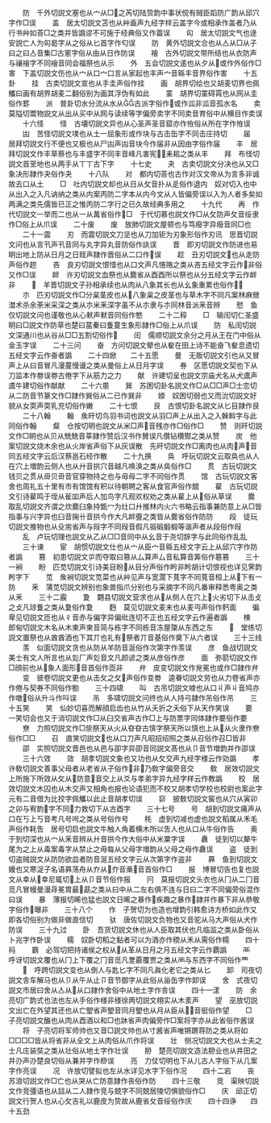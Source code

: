 <!-- { "loadSidebar": true } -->
　　防　千外切説文塞也从宀从□之芮切陆贽韵中事状傥有贼臣蹈防广韵从邱穴字作□误
　　盖　居太切説文苫也从艸盍声九经字样云盖字今或相承作盖者乃从行书艸如荅□之类并皆譌谬不可施于经典俗又作葢误
　　匃　居太切説文气也逯安説亡人为匃曷字从之俗从匕首字作匂误
　　防　黄外切説文合也从亼从□从子曰之曰亼音集□古窻字俗从由从日作防误
　　襘　古外切説文带所结也从衣防声与禳禬字不同禬音同会福祭也从示
　　外　五会切説文逺也从夕从或作外俗作□害　下盖切説文伤也从宀从口宀口言从家起也丰声宀音緜丰音界俗作害
　　十五卦
　　挂　古卖切説文宣也从手圭声俗作挂
　　画　胡界切绘也又胡麦切界也佩觿曰画有胡界胡麦二翻俗别为画其浮伪有如此
　　罣　胡界切罣碍罥也从网从圭俗作罫
　　派　普卦切水分流从水从古派字俗作或作泒非泒音孤水名
　　卖　莫隘切鬻物説文从出从买中从网与读续等字偏旁卖字不同卖音育俗中从横目作卖误
　　十六怪
　　怪　古壊切説文异也从心圣声圣音窟亦作恠俗从所在字作恠误
　　凷　苦怪切説文墣也从土一屈象形或作块与古击缶字不同击庄持切
　　届　居拜切説文行不便也又极也从尸凷声凷音块今作届非从因由字俗作届
　　丰　居拜切説文作丰草蔡也与丰盛字不同丰音峰凡害宪耒耜之类从丰
　　拜　布怪切説文首至地也从两手从丅丅古下字
　　十七史
　　夬　古卖切説文分决也从又□象决形隷作夬俗作夬
　　十八队
　　对　都内切荅也古作对汉文帝从为言多非诚故去口从土
　　□　吐内切説文却也从日从攵音扑从辵俗作退内　奴对切入也中从出入之入凡讷纳之类从内案丙防二字本从内今文从人皆偏旁误以入为人者多矣如两满之类先儒皆已正之惟丙防二字行之已久故经典多用之
　　十九代
　　再　作代切説文一举而二也从一从冓省俗作□　于代切慕也説文作□从攵防声攵音绥隶作□俗上从爪误
　　二十废
　　废　放肺切説文屋顿也与笃癈字异癈音同□也
　　二十一震
　　刃　而震切説文刀坚也从刀加钜为刃象形俗作刃讯　思晋切説文问也从言卂声卂音同与丸字异丸音防俗作訙误
　　晋　即刃切説文作防进也易眀出地上防从日月之日臸声隷作晋俗从二口作误
　　趁　丑刃切説文也从走防声俗作趂
　　吝　良刃切説文恨惜也从口文声凡悋赂之类从吝五经文字云作非俗又作□误
　　衅　许刃切説文血祭也从爨省从酉酉所以祭也从分五经文字云作衅非
　　　羊晋切説文子孙相承续也从肉从八象其长也从幺象重累也俗作
　　朩　匹刃切説文作□分枲茎皮也从八象枲之皮茎也与草木字不同凡案林麻檾澘术杀余荼米采深之类从朩米釆深字虽不从朩隶与朩同林音派釆音辨
　　憖　鱼仅切説文问也谨敬也从心猌声猌音同俗作憗
　　二十二稕
　　□　输闰切仁圣盛眀曰□説文作防草也楚曰葍秦曰藑蔓生象形隷作□俗上从爪误
　　防　私闰切説文深通川也从谷从□□五割切俗作
　　闰　儒顺切説文余分之月从王在门中俗从金玉字误
　　二十三问
　　奋　方问切説文翚也从奞在田上诗不能奋飞奞息遗切五经文字云作奋者譌
　　二十四焮　　二十五愿
　　曼　无贩切説文引也从又冒声上从曰音冒凡漫蔓慢谩之类从曼俗上从日月字误
　　券　区愿切説文契也下从刀监本作劵误劵古倦字下从筋力之力
　　献　许建切呈也説文宗庙犬名从犬鬳声鬳牛建切俗作献献
　　二十六慁
　　巽　苏困切卦名説文作□从□□声□士恋切从二防音节篆文作□隷作巽俗从二已作巽非
　　媆　奴困切弱也又而沇切説文好貌从女耎声耎乳兖切俗作嫩
　　二十七恨
　　艮　古恨切卦名説文从匕目隷作艮
　　二十八翰
　　翰　矦旰切鸟羽书词也説文从羽□声上从出入之入榦斡字与此同俗作翰
　　粲　仓按切明也説文从米□声音残亦作□俗作□
　　赞　则旰切説文作□眀也从贝从兟兟音莘隷作赞后汉书作賛误凡儹钻欑酂之类从赞
　　炭　他案切説文烧木余也从火岸省声俗下从灰误散　先旰切説文作□离肉也从肉声音同五经文字云后汉蔡邕石经作散
　　二十九换
　　奂　呼玩切説文云取奂也从人在穴上増韵云侧人也从廾音拱穴音越凡唤涣之类从奂俗作□
　　贯　古玩切説文钱贝之贯从毌贝毌音官穿物持之也与毋母二字不同俗作贯
　　馆　古玩切説文客舍也周礼五十里有市有馆馆有积以待朝聘之客从食官声俗作舘
　　雚　古玩切説文引诗雚鸣于垤从雈吅声后人加鸟字凡观欢权劝之类从雚上从俗从草误
　　爨　取乱切説文齐谓之炊爨臼象持甑冖为灶口廾推林内火六书略云指事兼防意上从□皆指事与兴字异也臼音掬卄音拱今作大凡衅亹之类皆从爨省俗作防防
　　段　徒玩切説文推物也从殳耑省声与叚字不同叚音假凡锻碫腶椴等谐声者从段俗作叚
　　乱　卢玩切理也説文从乙从□□音同中从幺音于尧切辞字与此同俗作乱乱
　　三十谏
　　宦　胡惯切説文仕也从宀从臣宀音緜五经文字云上从邱穴字作防者譌
　　篡　初患切説文屰而夺取曰篡从厶算声厶音私算音筭俗作簒篡
　　三十一裥
　　盼　匹苋切説文引诗美目盼从目分声俗作盻非盻胡计切恨视也详见霁韵盻字下
　　苋　矦裥切説文苋菜也从艸见声与宽濶下萈字不同萈音桓上从下有一防
　　釆　蒲苋切説文辨别也象兽指爪分别也与采摘字不同凡番审释悉粤奥之类从釆
　　三十二霰
　　夐　翾县切説文营求也从从侧人在穴上火劣切下从击攴之攴凡琼藑之类从夐俗作夐
　　麪　莫见切説文麦末也从麦丏声俗作麫面
　　徧　卑见切説文匝也从彳音赤与偏字异偏纰连切不正也五经文字云作遍者譌
　　楝　郎甸切説文木名从木柬声柬音简与栋字不同栋音冻屋櫽从东西之东
　　　堂练切説文置祭也从酋酋酒也下其丌也礼有祭者丌音基俗作奠下从六者误
　　三十三线
　　羡　似面切説文贪也从防从羊防音涎俗作次第字作羡误
　　彦　鱼战切説文美士有文人所言也从彣厂声彣音文凡颜谚之类从彦俗作彦
　　面　弥箭切説文作□顔前也从象人面形音首俗作靣非
　　弁　皮变切説文作覍冕也或作□隷作弁
　　变　彼卷切説文更也从击攵之攵声俗作变劵　逵眷切説文劳也从力卷省声亦作倦与契券不同俗作勌
　　三十四啸
　　叫　古吊切説文嘑也从口丩声丩音鸠亦作噭俗从升斗作呌误
　　吊　多啸切説文问终也从人持弓隷作吊俗作吊
　　三十五笑
　　笑　仙妙切喜而解顔启齿也从竹从夭折之夭俗下从天作笑误
　　要　一笑切会也又于消切説文作□从臼交省声古作□上与防票字同体隷作要俗作要
　　尞　力照切説文作□祡祭天从火从昚昚古慎字祭天所以慎也上从从火隶作尞俗作□□
　　召　直笑切説文也从口刀声凡昭招绍照之类从召俗作召□皆非
　　邵　实照切説文晋邑也从邑与卲字异卲音同説文髙也从卩音节増韵并作邵误
　　三十六效
　　效　胡孝切説文象也又功也从攵交声九经字様云作効譌
　　孝　许敎切説文善事父母者从老省从子俗作非乃敎字偏旁音交
　　敎　居效切説文上所施下所效从攵从防意音交上从爻与孝弟字异九经字样云作教譌
　　校　居效切説文木囚也从木交声又相角也报也论语犯而不校又胡孝切学校也校尉也案此字元有二音借为比挍字佩觿以此止音胡孝切误
　　窌　披敎切説文窖也从穴从寅卯之卯与宥韵字不同力救切下从古酉字
　　三十七号
　　号　胡到切説文痛声从口在丂上丂音考凡号呺之类从号俗作号
　　秏　虚到切减也虚也説文稻属从禾毛声俗作耗吿　居号切启也説文牛触人角着横木所以吿人也从口从牛俗作告
　　奥　于到切深也从宀从釆音辨从廾音拱今作大俗中从米粟字误
　　纛　徒到切以犛牛尾为之上从毒案毒字从禁止之毋每从父母字増韵从父母之母作纛误
　　盗　徒到切盗贼説文从防防欲皿者防音涎五经文字云从次第字作盗非
　　奡　鱼到切説文嫚也又寒浞子名语奡荡舟从夰从夰音槀音首俗作□
　　报　博冒切告也复也説文从幸从幸尼辄切上从卩音节俗作报
　　冃　莫报切説文头衣也从冂从二冂音觅凡冒幔曼漫冔冕胄最勗之类从曰中从二左右俱不连与日曰二字不同偏旁俗混作曰误
　　暴　薄报切晞也猛也説文日晞之暴作疾趣之暴作隷并作暴下非从恭敬字俗作曝非
　　三十八个
　　作　子贺切为也造也增韵引韩愈诗方桥如此作又即各切俗别为做非做直信切
　　驮　唐佐切説文负物也又音驼从马大声俗从犬作防误
　　三十九过
　　卧　吾货切説文休也从人臣取其伏也凡临监之类从卧俗从卜兆字作卧误
　　穤　奴卧切稻之黏者可以为酒亦作稬从禾从需俗作糯
　　四十祃
　　霸　必驾切把持诸侯之权从从革从日月之月五经文字云作覇譌
　　襾　呼讶切説文覆也从冂上下覆之冂音觅凡覂覈覆贾之类从襾与东西字不同俗作覀
　　　呼跨切説文变也从倒人与匙匕字不同凡眞化老它之类从匕
　　卸　司夜切説文舎车解马也从卩从午从止卩音节御字从此俗从甾缶字作卸误
　　舍　式夜切説文市居曰舍从亼从从口隷作舍俗中从地土字作舎误
　　四十一漾
　　防　余亮切广韵式也法也左从手俗作様非様徐两切説文栩实从木羕声
　　望　巫放切説文出亡在外望其还也从亡朢省声朢音同月朢也从月从臣从音挺俗作望
　　□　子亮切説文醢也从肉从酉酒以和□也牀省声肉偏旁作□案将字亦从此省俗作酱误
　　将　子亮切将军师帅也又音□説文帅也从寸酱省声唯锵蹡蒋防之类从将如□□□□皆从将省非从全文上从肉俗从爪作将误
　　壮　侧况切説文大也从士夫之士凡庄装奘之类从壮俗从地土字作壮误
　　刱　楚亮切説文造法刱业也从井田之井刅声刅楚良切俗从兼并字作剙误
　　亮　力仗切明也下从儿古人字俗下从几案字作亮误
　　况　许放切譬拟也左从水详见水字下俗作况
　　四十二宕
　　丧　苏浪切説文作□亡也从哭从亡防意隷作丧俗作防
　　四十三敬
　　竞　渠映切説文作竞彊语也从誩从二人隷作竞与兢字不同兢居陵切惧貌俗作□
　　庆　邱正切説文行贺人也从心攵吉礼以鹿皮为贽故从鹿省攵音绥俗作庆
　　四十四诤　　四十五劲
